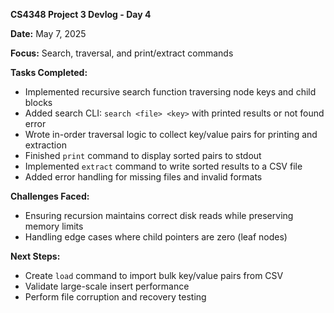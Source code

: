 **CS4348 Project 3 Devlog - Day 4**

**Date:** May 7, 2025

**Focus:** Search, traversal, and print/extract commands

**Tasks Completed:**

* Implemented recursive search function traversing node keys and child blocks
* Added search CLI: `search <file> <key>` with printed results or not found error
* Wrote in-order traversal logic to collect key/value pairs for printing and extraction
* Finished `print` command to display sorted pairs to stdout
* Implemented `extract` command to write sorted results to a CSV file
* Added error handling for missing files and invalid formats

**Challenges Faced:**

* Ensuring recursion maintains correct disk reads while preserving memory limits
* Handling edge cases where child pointers are zero (leaf nodes)

**Next Steps:**

* Create `load` command to import bulk key/value pairs from CSV
* Validate large-scale insert performance
* Perform file corruption and recovery testing
